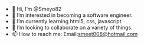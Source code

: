 - 👋 Hi, I’m @Smeyo82 
- 👀 I’m interested in becoming a software engineer.
- 🌱 I’m currently learning html5, css, javascript
- 💞️ I’m looking to collaborate on a variety of things.
- 📫 How to reach me: Email:smeet008@hotmail.com

<!---
Smeyo82/Smeyo82 is a ✨ special ✨ repository because its `README.md` (this file) appears on your GitHub profile.
You can click the Preview link to take a look at your changes.
--->
